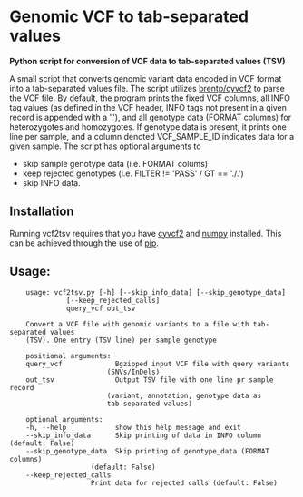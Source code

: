 # Genomic VCF to tab-separated values
__Python script for conversion of VCF data to tab-separated values (TSV)__

A small script that converts genomic variant data encoded in VCF format into a tab-separated values file. The script utilizes [brentp/cyvcf2](https://github.com/brentp/cyvcf2) to parse the VCF file. By default, the program prints the fixed VCF columns, all INFO tag values (as defined in the VCF header, INFO tags not present in a given record is appended with a '.'), and all genotype data (FORMAT columns) for heterozygotes and homozygotes. If genotype data is present, it prints one line per sample, and a column denoted VCF\_SAMPLE_ID indicates data for a given sample. The script has optional arguments to

* skip sample genotype data (i.e. FORMAT colums)
* keep rejected genotypes (i.e. FILTER != 'PASS' / GT == './.') 
* skip INFO data.

## Installation

Running vcf2tsv requires that you have [cyvcf2](https://github.com/brentp/cyvcf2) and [numpy](https://scipy.org/install.html) installed. This can be achieved through the use of [pip](https://pip.pypa.io/en/stable).

## Usage:

		usage: vcf2tsv.py [-h] [--skip_info_data] [--skip_genotype_data]
                  [--keep_rejected_calls]
                  query_vcf out_tsv

		Convert a VCF file with genomic variants to a file with tab-separated values
		(TSV). One entry (TSV line) per sample genotype

		positional arguments:
  		query_vcf             Bgzipped input VCF file with query variants
                        	(SNVs/InDels)
  		out_tsv               Output TSV file with one line pr sample record
                        	(variant, annotation, genotype data as
                        	tab-separated values)

		optional arguments:
  		-h, --help            show this help message and exit
  		--skip_info_data      Skip printing of data in INFO column (default: False)
  		--skip_genotype_data  Skip printing of genotype_data (FORMAT columns)
                        (default: False)
  		--keep_rejected_calls
                        Print data for rejected calls (default: False)

